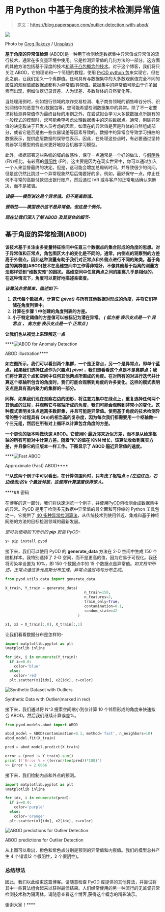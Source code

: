 # 用 Python 中基于角度的技术检测异常值

> 原文：<https://blog.paperspace.com/outlier-detection-with-abod/>

![](img/b5a8414f1b9c0019e8be5bd197a6c1d6.png)

Photo by [Greg Rakozy](https://unsplash.com/@grakozy?utm_source=ghost&utm_medium=referral&utm_campaign=api-credit) / [Unsplash](https://unsplash.com/?utm_source=ghost&utm_medium=referral&utm_campaign=api-credit)

**基于角度的异常值检测** (ABOD)是一种用于检测给定数据集中异常值或异常值的流行技术，通常在多变量环境中使用。它是检测异常值的几何方法的一部分。这方面的其他方法包括基于深度的技术[和基于凸包概念的技术](https://www.frontiersin.org/articles/10.3389/fphy.2022.873848/full)。对于这个博客，我们将只关注 ABOD，它的理论和一个简短的教程，使用 [PyOD python 包](https://pyod.readthedocs.io/en/latest/)来实现它。但在此之前，让我们定义一个离群值。任何具有与数据集中的大多数观察值完全不同的属性的观察值或数据点都称为异常值/异常值。数据集中的异常值可能由于许多因素而出现，例如仪器记录误差、人为误差、多数群体的自然变化等。

当处理用例时，例如银行领域的欺诈交易检测、电子商务领域的销售峰谷分析、识别网络中的恶意节点/数据包等，您可能希望检测数据集中的异常。除了不一定要求将检测异常值作为最终目标的用例之外，在尝试拟合学习大多数数据点所拥有的一般模式的模型时，您可能希望考虑处理数据集中的这些数据点。通常，剔除异常值的决定取决于开发人员考虑的因素，如潜在的异常值是否是群体的自然组成部分，或者它是否是由一些仪器误差等因素导致的。数据中的异常会导致学习扭曲的数据表示，提供底层数据的误导性表示。因此，在处理这些点时，有必要通过坚持机器学习模型的假设来更好地拟合机器学习模型。

此外，根据部署这些系统的域的敏感性，保守一点通常是一个好的做法，与[假阴性](https://en.wikipedia.org/wiki/False_positives_and_false_negatives) (FN)相比，有较高的[假阳性](https://en.wikipedia.org/wiki/False_positives_and_false_negatives) (FP)。这主要是因为在现实世界中，你可以通过加入一个人来监督最终的决定。但是，这可能会增加总周转时间，并导致很少的询问。但是这仍然比跳过一个异常现象然后后悔要好的多。例如，最好保守一点，停止任何不寻常的高额付款进出银行账户，然后通过 IVR 或与客户的正常电话确认来解决，而不是被骗。

***误报——模型说这是个异常值。但不是离群值。***

*****假阴性——模型表示这不是异常值。但这是个例外。*****

*****现在让我们深入了解 ABOD 及其变体的细节-*****

## ****基于角度的异常检测(ABOD)****

****该技术基于关注由多变量特征空间中任意三个数据点的集合形成的角度的思想。对于异常值和正常点，角包围区大小的变化是不同的。通常，内侧点的观察到的方差高于外侧点，因此这种测量有助于我们对正常点和外侧点进行不同的聚类。基于角度的离群值(ABOD)技术在高维空间中工作得非常好，不像其他基于距离的测量方法那样受到“维数灾难”的困扰。高维空间中任意两点之间的距离几乎是相似的。在这种情况下，角度可以更好地描述亲密度。****

*****该算法非常简单，描述如下-*****

1.  ****迭代每个数据点，计算它 *(pivot)* 与所有其他数据对形成的角度，并将它们存储在角度列表中。****
2.  ****计算在步骤 1 中创建的角度列表的方差。****
3.  ****小于特定阈值的方差值可以被标记为潜在异常。 *(* ***低方差*** *表示支点是一个* ***异常点*** *，* ***高方差*** *表示支点是一个* ***正常点*** *)*****

****让我们也从视觉上来理解这一点****

****![ABOD for Anomaly Detection](img/93427a25b087cdb769ff77dae90a1230.png)

ABOD illustration**** 

****如左图所示，我们可以看到两个集群，一个是正常点，另一个是异常点，即单个蓝点。如果我们选择红点作为兴趣点( *pivot* ，我们想看看这个点是不是离群点；我们将计算这个点和空间中任何其他两点所围成的角度。在对所有的对进行迭代并计算这个枢轴所包含的角度时，我们可能会观察到角度的许多变化。这样的模式表明支点是具有高内聚力的集群的一部分。****

****同样，如果我们现在观察右边的图形，将注意力集中在绿点上，重复选择任何两个其他点的过程，并观察它与枢轴所成的角度，我们可能会观察到非常小的变化。这种模式表明关注点远离多数群集，并且可能是异常值。使用基于角度的技术检测异常的整个过程具有 O(n)的相当高的复杂度，因为每次我们都需要用一个枢轴做一个三元组，然后在所有对上循环以计算包含角度的方差。****

****一个更快的版本叫做快速 ABOD。它使用[K-最近邻](https://en.wikipedia.org/wiki/K-nearest_neighbors_algorithm)来近似方差，而不是从给定枢轴的所有可能对中计算方差。随着“K”的值在 KNN 增长，该算法收敛到真实方差，并且像它的旧版本一样工作。下图显示了 ABOD 逼近异常值的速度。****

****![Fast ABOD](img/4c520509ad6292c175238a5afbdc8ae3.png)

Approximate (Fast) ABOD**** 

****从这两个例子中可以看出，在计算包围角时，只考虑了枢轴点 c *(左边红色，右边绿色)*的 k 个最近邻居，这使得计算速度快得惊人。****

 ****## 密码

在博客的这一部分，我们将快速浏览一个例子，并使用[PyOD](https://pyod.readthedocs.io/en/latest/)包检测合成数据集中的异常。PyOD 是用于检测多元数据中异常值的最全面和可伸缩的 Python 工具包之一。它提供了 [40 多种异常检测算法](https://pyod.readthedocs.io/en/latest/index.html#implemented-algorithms)，从传统技术到使用邻近、集成和基于神经网络的方法的目标检测领域的最新发展。

*您可以使用如下所示的 **pip** 安装 PyOD-*

```py
$> pip install pyod
```

接下来，我们可以使用 PyOD 的 **generate_data** 方法在 2-D 空间中生成 150 个随机样本。我特别选择了 2-D 空间，而不是更高的值，因为它易于可视化。我还将污染率设置为 10%，即 150 个数据点中的 15 个数据点是异常值。*如文档中所述，正常点通过多元高斯分布生成，异常点通过均匀分布生成*。

```py
from pyod.utils.data import generate_data

X_train, Y_train = generate_data(   
                                    n_train=150, 
                                    n_features=2,
                                    train_only=True,
                                    contamination=0.1,
                                    random_state=42
                                 )

x1, x2 = X_train[:,0], X_train[:,1]
```

让我们看看数据分布是怎样的-

```py
import matplotlib.pyplot as plt
%matplotlib inline

for idx, i in enumerate(Y_train):
  if i==0.0: 
    color='blue'
  else: 
    color='red'
  plt.scatter(x1[idx], x2[idx], c=color)
```

![Synthetic Dataset with Outliers](img/e691d759435b70f3a1baf114e0b44623.png)

Synthetic Data with Outlier(marked in red)

接下来，我们通过将 N^3 搜索空间缩小到仅计算 10 个邻居形成的角度来快速拟合 ABOD。然后我们继续计算误差%。

```py
from pyod.models.abod import ABOD

abod_model = ABOD(contamination=0.1, method='fast', n_neighbors=10)
abod_model.fit(X_train)

pred = abod_model.predict(X_train)

error = (pred != Y_train).sum()
print (f'Error % = {(error/len(pred))*100}')
>> Error % = 2.6666
```

接下来，我们绘制内点和外点的预测。

```py
import matplotlib.pyplot as plt
%matplotlib inline

for idx, i in enumerate(pred):
  if i==0.0: 
    color='purple'
  else: 
    color='orange'
  plt.scatter(x1[idx], x2[idx], c=color)
```

![ABOD predictions for Outlier Detection](img/a325a530421e41831624a845c2d14c44.png)

ABOD predictions for Outlier Detection

从上图可以看出，橙色和紫色点分别是预测的异常值和内嵌值。我们的模型总共产生 4 个错误(2 个假阳性，2 个假阴性)。

### 总结想法

因此，我们以此结束这篇博客。请随意检查 PyOD 库提供的其他算法，并尝试将其中一些算法组合起来以获得最佳结果。人们经常使用的另一种流行的无监督异常检测技术称为隔离林。请随意查看这个博客,获得这个概念的精彩演示。

谢谢大家！****